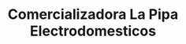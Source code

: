---
title: "Comercializadora La Pipa Electrodomesticos"
url: /pereira/comercializadora-la-pipa-electrodomesticos/
shop: electrónica
---
